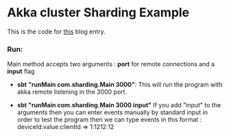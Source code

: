 # Akka cluster Sharding Example
This is the code for [this](http://thedeveloperpath.com/akka-cluster-sharding-2/) blog entry.

### Run: 
Main method accepts two arguments : **port** for remote connections and a **input** flag

* **sbt "runMain com.sharding.Main 3000"**: This will run the program with akka remote listening in the 3000 port.


* **sbt "runMain com.sharding.Main 3000 input"** If you add "input" to the arguments then you can enter events manually by standard input in order to test the program then we can type events in this format : deviceId:value:clientId => 1:1212:12 

